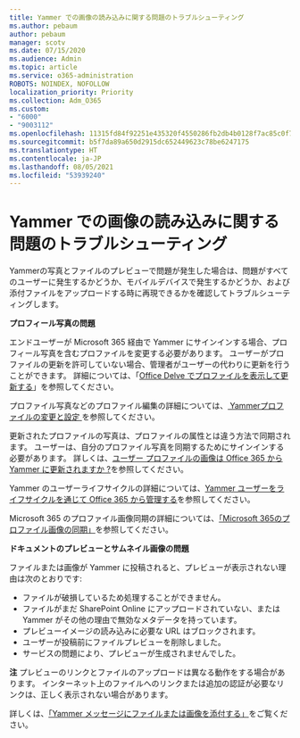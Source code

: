 ```yaml
---
title: Yammer での画像の読み込みに関する問題のトラブルシューティング
ms.author: pebaum
author: pebaum
manager: scotv
ms.date: 07/15/2020
ms.audience: Admin
ms.topic: article
ms.service: o365-administration
ROBOTS: NOINDEX, NOFOLLOW
localization_priority: Priority
ms.collection: Adm_O365
ms.custom:
- "6000"
- "9003112"
ms.openlocfilehash: 11315fd84f92251e435320f4550286fb2db4b0128f7ac85c0f79972e3f7fd203
ms.sourcegitcommit: b5f7da89a650d2915dc652449623c78be6247175
ms.translationtype: HT
ms.contentlocale: ja-JP
ms.lasthandoff: 08/05/2021
ms.locfileid: "53939240"
---
```

# <a name="troubleshoot-image-loading-issues-in-yammer"></a>Yammer での画像の読み込みに関する問題のトラブルシューティング

Yammerの写真とファイルのプレビューで問題が発生した場合は、問題がすべてのユーザーに発生するかどうか、モバイルデバイスで発生するかどうか、および添付ファイルをアップロードする時に再現できるかを確認してトラブルシューティングします。  

**プロフィール写真の問題**  

エンドユーザーが Microsoft 365 経由で Yammer にサインインする場合、プロフィール写真を含むプロファイルを変更する必要があります。 ユーザーがプロファイルの更新を許可していない場合、管理者がユーザーの代わりに更新を行うことができます。 詳細については、「[Office Delve でプロファイルを表示して更新する](https://support.microsoft.com/office/view-and-update-your-profile-in-office-delve-4e84343b-eedf-45a1-aeb9-8627ccca14ba)」を参照してください。

プロファイル写真などのプロファイル編集の詳細については、[ Yammerプロファイルの変更と設定 ](https://support.microsoft.com/office/classic-yammer-change-my-yammer-profile-and-settings-a3aeca0e-de34-4897-9b59-de6516542851) を参照してください。 

更新されたプロファイルの写真は、プロファイルの属性とは違う方法で同期されます。 ユーザーは、自分のプロファイル写真を同期するためにサインインする必要があります。 詳しくは、[ユーザー プロファイルの画像は Office 365 から Yammer に更新されますか ?](https://docs.microsoft.com/yammer/manage-yammer-users/manage-users-across-their-lifecycle#q-are-user-profile-pictures-updated-from-office-365-to-yammer)を参照してください。

Yammer のユーザーライフサイクルの詳細については、[Yammer ユーザーをライフサイクルを通じて Office 365 から管理する](https://docs.microsoft.com/yammer/manage-yammer-users/manage-users-across-their-lifecycle)を参照してください。  

Microsoft 365 のプロファイル画像同期の詳細については、[「Microsoft 365のプロファイル画像の同期」](https://support.microsoft.com/office/information-about-profile-picture-synchronization-in-microsoft-365-20594d76-d054-4af4-a660-401133e3d48a)を参照してください。  

**ドキュメントのプレビューとサムネイル画像の問題**  

ファイルまたは画像が Yammer に投稿されると、プレビューが表示されない理由は次のとおりです: 

- ファイルが破損しているため処理することができません。
- ファイルがまだ SharePoint Online にアップロードされていない、または Yammer がその他の理由で無効なメタデータを持っています。
- プレビューイメージの読み込みに必要な URL はブロックされます。
- ユーザーが投稿前にファイルプレビューを削除しました。
- サービスの問題により、プレビューが生成されませんでした。

**注** プレビューのリンクとファイルのアップロードは異なる動作をする場合があります。 インターネット上のファイルへのリンクまたは追加の認証が必要なリンクは、正しく表示されない場合があります。

詳しくは、[「Yammer メッセージにファイルまたは画像を添付する」](https://support.microsoft.com/office/attach-a-file-or-image-to-a-yammer-message-f576d4d1-ad66-4ce4-9c43-46cf75978dbf)をご覧ください。 